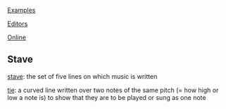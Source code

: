 
[Examples](https://lilypond.org/examples.html)

[Editors](https://lilypond.org/easier-editing.html)

[Online](https://www.hacklily.org/)

## Stave

[stave](https://www.ldoceonline.com/dictionary/stave): the set of five lines on which music is written

[tie](https://www.oxfordlearnersdictionaries.com/definition/english/tie_2): a curved line written over two notes of the same pitch (= how high or low a note is) to show that they are to be played or sung as one note



